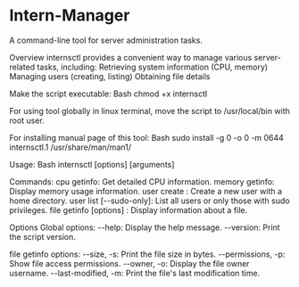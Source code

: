 # Intern-Manager
A command-line tool for server administration tasks.

Overview internsctl provides a convenient way to manage various server-related tasks, including: Retrieving system information (CPU, memory) Managing users (creating, listing) Obtaining file details

Make the script executable: Bash chmod +x internsctl

For using tool globally in linux terminal, move the script to /usr/local/bin with root user.

For installing manual page of this tool: Bash sudo install -g 0 -o 0 -m 0644 internsctl.1 /usr/share/man/man1/

Usage: Bash internsctl [options] [arguments]

Commands: cpu getinfo: Get detailed CPU information. memory getinfo: Display memory usage information. user create : Create a new user with a home directory. user list [--sudo-only]: List all users or only those with sudo privileges. file getinfo [options] : Display information about a file.

Options Global options: --help: Display the help message. --version: Print the script version.

file getinfo options: --size, -s: Print the file size in bytes. --permissions, -p: Show file access permissions. --owner, -o: Display the file owner username. --last-modified, -m: Print the file's last modification time.
